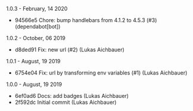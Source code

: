 1.0.3 - February, 14 2020

* 94566e5 Chore: bump handlebars from 4.1.2 to 4.5.3 (#3) (dependabot[bot])

1.0.2 - October, 06 2019

* d8ded91 Fix: new url (#2) (Lukas Aichbauer)

1.0.1 - August, 19 2019

* 6754e04 Fix: url by transforming env variables (#1) (Lukas Aichbauer)

1.0.0 - August, 19 2019

* 6ef0ad6 Docs: add badges (Lukas Aichbauer)
* 2f592dc Initial commit (Lukas Aichbauer)

